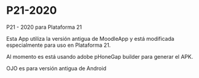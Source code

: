 # P21-2020
P21 - 2020 para Plataforma 21

Esta App utiliza la versión antigua de MoodleApp y está modificada especialmente para uso en Plataforma 21.

Al momento es está usando adobe pHoneGap builder para generar el APK.

OJO es para versión antigua de Android
